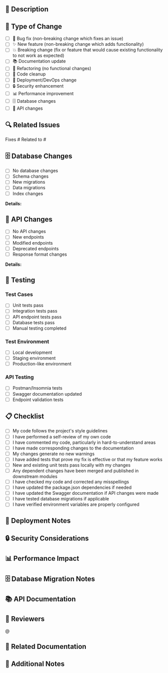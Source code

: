 ## 📝 Description
<!-- Provide a clear and concise description of what this PR does -->

## 🎯 Type of Change
<!-- Mark the appropriate option(s) with [x] -->

- [ ] 🐛 Bug fix (non-breaking change which fixes an issue)
- [ ] ✨ New feature (non-breaking change which adds functionality)
- [ ] 💥 Breaking change (fix or feature that would cause existing functionality to not work as expected)
- [ ] 📚 Documentation update
- [ ] 🔧 Refactoring (no functional changes)
- [ ] 🧹 Code cleanup
- [ ] 🚀 Deployment/DevOps change
- [ ] 🔒 Security enhancement
- [ ] 📊 Performance improvement
- [ ] 🗄️ Database changes
- [ ] 🔌 API changes

## 🔍 Related Issues
<!-- Link any related issues using keywords like "Fixes #123" or "Closes #456" -->

Fixes #
Related to #

## 🗄️ Database Changes
<!-- If applicable, describe any database schema changes, migrations, or data modifications -->

- [ ] No database changes
- [ ] Schema changes
- [ ] New migrations
- [ ] Data migrations
- [ ] Index changes

**Details:**

## 🔌 API Changes
<!-- If applicable, describe any API endpoint changes, new endpoints, or modifications -->

- [ ] No API changes
- [ ] New endpoints
- [ ] Modified endpoints
- [ ] Deprecated endpoints
- [ ] Response format changes

**Details:**

## 🧪 Testing
<!-- Describe the tests you ran and their results -->

### Test Cases
- [ ] Unit tests pass
- [ ] Integration tests pass
- [ ] API endpoint tests pass
- [ ] Database tests pass
- [ ] Manual testing completed

### Test Environment
- [ ] Local development
- [ ] Staging environment
- [ ] Production-like environment

### API Testing
- [ ] Postman/Insomnia tests
- [ ] Swagger documentation updated
- [ ] Endpoint validation tests

## 📋 Checklist
<!-- Go over all the following points, and put an `x` in all the boxes that apply -->

- [ ] My code follows the project's style guidelines
- [ ] I have performed a self-review of my own code
- [ ] I have commented my code, particularly in hard-to-understand areas
- [ ] I have made corresponding changes to the documentation
- [ ] My changes generate no new warnings
- [ ] I have added tests that prove my fix is effective or that my feature works
- [ ] New and existing unit tests pass locally with my changes
- [ ] Any dependent changes have been merged and published in downstream modules
- [ ] I have checked my code and corrected any misspellings
- [ ] I have updated the package.json dependencies if needed
- [ ] I have updated the Swagger documentation if API changes were made
- [ ] I have tested database migrations if applicable
- [ ] I have verified environment variables are properly configured

## 🚀 Deployment Notes
<!-- Any special deployment considerations or notes -->

## 🔒 Security Considerations
<!-- If applicable, describe any security implications or changes -->

## 📊 Performance Impact
<!-- If applicable, describe any performance implications or improvements -->

## 🗄️ Database Migration Notes
<!-- If applicable, provide details about database migrations -->

## 📚 API Documentation
<!-- If applicable, describe any API documentation updates -->

## 👥 Reviewers
<!-- Tag relevant team members for review -->

@

## 🔗 Related Documentation
<!-- Link to any relevant documentation updates -->

## 📝 Additional Notes
<!-- Add any other context about the PR here -->
